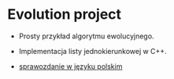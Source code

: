 
# Evolution project

 - Prosty przykład algorytmu ewolucyjnego.

 - Implementacja listy jednokierunkowej w C++.

 - [sprawozdanie w języku polskim](projekt/sprawozdanieProjekt.pdf)
